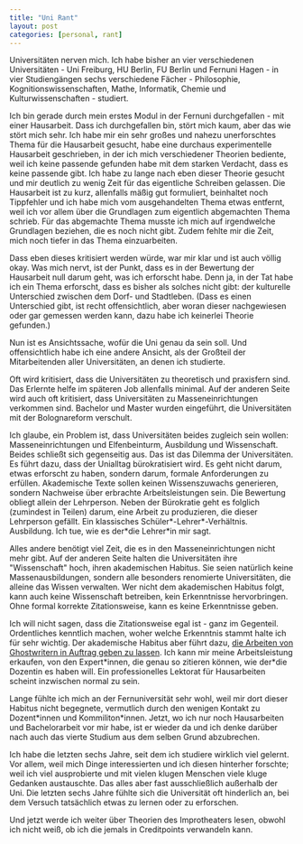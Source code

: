 ```yaml
---
title: "Uni Rant"
layout: post
categories: [personal, rant]
---
```

Universitäten nerven mich. Ich habe bisher an vier verschiedenen Universitäten - Uni Freiburg, HU Berlin, FU Berlin und Fernuni Hagen - in vier Studiengängen sechs verschiedene Fächer - Philosophie, Kognitionswissenschaften, Mathe, Informatik, Chemie und Kulturwissenschaften - studiert.

Ich bin gerade durch mein erstes Modul in der Fernuni durchgefallen - mit einer Hausarbeit. Dass ich durchgefallen bin, stört mich kaum, aber das wie stört mich sehr.
Ich habe mir ein sehr großes und nahezu unerforschtes Thema für die Hausarbeit gesucht, habe eine durchaus experimentelle Hausarbeit geschrieben, in der ich mich verschiedener Theorien bediente, weil ich keine passende gefunden habe mit dem starken Verdacht, dass es keine passende gibt.
Ich habe zu lange nach eben dieser Theorie gesucht und mir deutlich zu wenig Zeit für das eigentliche Schreiben gelassen. Die Hausarbeit ist zu kurz, allenfalls mäßig gut formuliert, beinhaltet noch Tippfehler und ich habe mich vom ausgehandelten Thema etwas entfernt, weil ich vor allem über die Grundlagen zum eigentlich abgemachten Thema schrieb. Für das abgemachte Thema musste ich mich auf irgendwelche Grundlagen beziehen, die es noch nicht gibt. Zudem fehlte mir die Zeit, mich noch tiefer in das Thema einzuarbeiten.

Dass eben dieses kritisiert werden würde, war mir klar und ist auch völlig okay.
Was mich nervt, ist der Punkt, dass es in der Bewertung der Hausarbeit null darum geht, was ich erforscht habe. Denn ja, in der Tat habe ich ein Thema erforscht, dass es bisher als solches nicht gibt: der kulturelle Unterschied zwischen dem Dorf- und Stadtleben. (Dass es einen Unterschied gibt, ist recht offensichtlich, aber woran dieser nachgewiesen oder gar gemessen werden kann, dazu habe ich keinerlei Theorie gefunden.)

Nun ist es Ansichtssache, wofür die Uni genau da sein soll. Und offensichtlich habe ich eine andere Ansicht, als der Großteil der Mitarbeitenden aller Universitäten, an denen ich studierte.

Oft wird kritisiert, dass die Universitäten zu theoretisch und praxisfern sind. Das Erlernte helfe im späteren Job allenfalls minimal.
Auf der anderen Seite wird auch oft kritisiert, dass Universitäten zu Masseneinrichtungen verkommen sind. Bachelor und Master wurden eingeführt, die Universitäten mit der Bolognareform verschult.

Ich glaube, ein Problem ist, dass Universitäten beides zugleich sein wollen: Masseneinrichtungen und Elfenbeinturm, Ausbildung und Wissenschaft. Beides schließt sich gegenseitig aus.
Das ist das Dilemma der Universitäten. Es führt dazu, dass der Unialltag bürokratisiert wird. Es geht nicht darum, etwas erforscht zu haben, sondern darum, formale Anforderungen zu erfüllen. Akademische Texte sollen keinen Wissenszuwachs generieren, sondern Nachweise über erbrachte Arbeitsleistungen sein.
Die Bewertung obliegt allein der Lehrperson. Neben der Bürokratie geht es folglich (zumindest in Teilen) darum, eine Arbeit zu produzieren, die dieser Lehrperson gefällt. Ein klassisches Schüler\*-Lehrer\*-Verhältnis. Ausbildung. Ich tue, wie es der\*die Lehrer\*in mir sagt.

Alles andere benötigt viel Zeit, die es in den Masseneinrichtungen nicht mehr gibt.
Auf der anderen Seite halten die Universitäten ihre "Wissenschaft" hoch, ihren akademischen Habitus. Sie seien natürlich keine Massenausbildungen, sondern alle besonders renomierte Universitäten, die alleine das Wissen verwalten. Wer nicht dem akademischen Habitus folgt, kann auch keine Wissenschaft betreiben, kein Erkenntnisse hervorbringen.
Ohne formal korrekte Zitationsweise, kann es keine Erkenntnisse geben.

Ich will nicht sagen, dass die Zitationsweise egal ist - ganz im Gegenteil. Ordentliches kenntlich machen, woher welche Erkenntnis stammt halte ich für sehr wichtig. Der akademische Habitus aber führt dazu, <a href="http://www.zeit.de/campus/2016-04/ghostwriter-pruefung-pruefungsordnung-rechtfertigung/komplettansicht">die Arbeiten von Ghostwritern in Auftrag geben zu lassen</a>. Ich kann mir meine Arbeitsleistung erkaufen, von den Expert\*innen, die genau so zitieren können, wie der\*die Dozentin es haben will. Ein professionelles Lektorat für Hausarbeiten scheint inzwischen normal zu sein.

Lange fühlte ich mich an der Fernuniversität sehr wohl, weil mir dort dieser Habitus nicht begegnete, vermutlich durch den wenigen Kontakt zu Dozent\*innen und Kommiliton\*innen. Jetzt, wo ich nur noch Hausarbeiten und Bachelorarbeit vor mir habe, ist er wieder da und ich denke darüber nach auch das vierte Studium aus dem selben Grund abzubrechen.

Ich habe die letzten sechs Jahre, seit dem ich studiere wirklich viel gelernt. Vor allem, weil mich Dinge interessierten und ich diesen hinterher forschte; weil ich viel ausprobierte und mit vielen klugen Menschen viele kluge Gedanken austauschte. Das alles aber fast ausschließlich außerhalb der Uni.
Die letzten sechs Jahre fühlte sich die Universität oft hinderlich an, bei dem Versuch tatsächlich etwas zu lernen oder zu erforschen.

Und jetzt werde ich weiter über Theorien des Improtheaters lesen, obwohl ich nicht weiß, ob ich die jemals in Creditpoints verwandeln kann.
